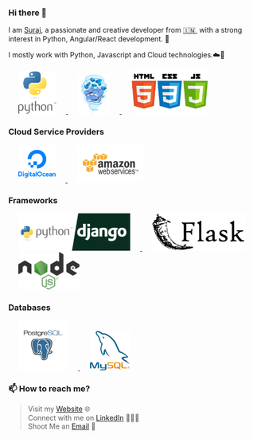 ### Hi there 👋

<!--
**surajsnanavare/surajsnanavare** is a ✨ _special_ ✨ repository because its `README.md` (this file) appears on your GitHub profile.
-->

I am [Suraj](https://www.surajnanavare.com/), a passionate and creative developer from [🇮🇳 ](https://en.wikipedia.org/wiki/India)&nbsp;with a strong interest in Python, Angular/React development. 🎯

I mostly work with Python, Javascript and Cloud technologies.☁️🚀

<p float="left">
  <a href="https://www.python.org/" target="_blank" >
    <img src="https://raw.githubusercontent.com/surajsnanavare/surajsnanavare/master/assets/python.png"  height="85"  style="margin:0px 20px;"/>
  </a>
  <a href="https://www.docker.com/" target="_blank" >
    <img src="https://raw.githubusercontent.com/surajsnanavare/surajsnanavare/master/assets/docker.gif"  height="80"   style="margin:0px 20px;"/> 
  </a>
  <a href="https://www.w3.org/wiki/The_web_standards_model_-_HTML_CSS_and_JavaScript" target="_blank" >
    <img src="https://raw.githubusercontent.com/surajsnanavare/surajsnanavare/master/assets/web.png" height="90"  style="margin:0px 20px;"/>
  </a>
 </p>
  
### Cloud Service Providers
  
 <p float="left">
  <a href="https://bit.ly/2W7a91W" target="_blank" >
    <img src="https://raw.githubusercontent.com/surajsnanavare/surajsnanavare/master/assets/do.png"  height="75" style="margin:0px 20px;" />
  </a> 
  <a href="https://aws.amazon.com/" target="_blank" >
    <img src="https://raw.githubusercontent.com/surajsnanavare/surajsnanavare/master/assets/aws.gif"  height="75" style="margin:0px 20px;"/>
  </a>
 </p>

### Frameworks

 <p float="left">
    <a href="https://bit.ly/2W7a91W" target="_blank" >
    <img src="https://raw.githubusercontent.com/surajsnanavare/surajsnanavare/master/assets/pydjango.png"  height="75" style="margin:0px 20px;" />
  </a> 

  <a href="https://aws.amazon.com/" target="_blank" >
    <img src="https://raw.githubusercontent.com/surajsnanavare/surajsnanavare/master/assets/flask.png"  height="75" style="margin:0px 20px;"/>
  </a>
  <a href="https://bit.ly/2W7a91W" target="_blank" >
    <img src="https://raw.githubusercontent.com/surajsnanavare/surajsnanavare/master/assets/nodejs.png"  height="75" style="margin:0px 20px;" />
  </a> 

 </p>

### Databases
  
 <p float="left">
  <a href="https://www.postgresql.org/" target="_blank" >
    <img src="https://raw.githubusercontent.com/surajsnanavare/surajsnanavare/master/assets/postgresql.gif" height="100" style="margin:0px 20px;"/>
  </a>
  <a href="https://www.mysql.com/" target="_blank" >
    <img src="https://raw.githubusercontent.com/surajsnanavare/surajsnanavare/master/assets/mysql.png" width="80" style="margin:0px 20px;"/>
  </a>
</p>

### 📫 How to reach me? 
  > Visit my [Website](https://www.surajnanavare.com) 🌐 <br>
  > Connect with me on [LinkedIn](https://www.linkedin.com/in/surajsnanavare/) 👨🏻‍💻 <br>
  > Shoot Me an [Email](mailto:surajsnanavare@gmail.com) 💌 <br>